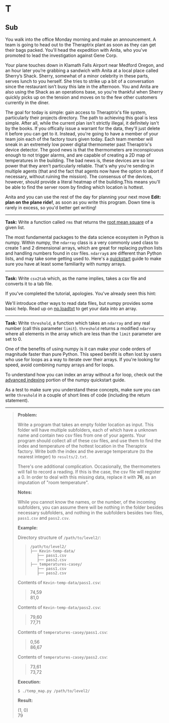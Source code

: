 T
=====

Sub
--------


You walk into the office Monday morning and make an announcement. A team is going to head out to the Theraptrix plant as soon as they can get their bags packed. You'll head the expedition with Anita, who you've promoted to lead the investigation against Gene Corp.

Your plane touches down in Klamath Falls Airport near Medford Oregon, and an hour later you’re grabbing a sandwich with Anita at a local place called Sherry’s Shack. Sherry, somewhat of a minor celebrity in these parts, serves lunch to you herself. She tries to strike up a bit of a conversation since the restaurant isn’t busy this late in the afternoon. You and Anita are also using the Shack as an operations base, so you're thankful when Sherry quickly picks up on the tension and moves on to the few other customers currently in the diner. 

The goal for today is simple: gain access to Theraptrix's file system, particularly their projects directory. The path to achieving this goal is less simple. After all, while the current plan isn't strictly illegal, it definitely isn't by the books. If you offically issue a warrant for the data, they'll just delete it before you can get to it. Instead, you're going to have a member of your team join each of the factory tours given today. Each team member will sneak in an extremely low power digital thermometer past Theraptrix's device detector. The good news is that the thermometers are inconspicuous enough to not trigger alarms, and are capable of creating a 2D map of temperatures in the building. The bad news is, these devices are so low power that they aren't particularly reliable. That's why you're sending in multiple agents (that and the fact that agents now have the option to abort if necessary, without ruining the mission). The consensus of the devices, however, should provide a literal heatmap of the building.This means you'll be able to find the server room by finding which location is hottest. 

Anita and you can use the rest of the day for planning your next move **Edit: plan on the plane ride!**, as soon as you write this program. Down time is rarely in excess, so you'd better get writing!

---

**Task:** Write a function called `rms` that returns the [root mean square](https://en.wikipedia.org/wiki/Root_mean_square) of a given list. 


The most fundamental packages to the data science ecosystem in Python is numpy. Within numpy, the `ndarray` class is a very commonly used class to create 1 and 2 dimensional arrays, which are great for replacing python lists and handling numbers found in csv files. `ndarray`s are different than Python lists, and may take some getting used to. Here's a [quickstart](https://docs.scipy.org/doc/numpy/user/quickstart.html) guide to make sure you have at least some familiarity with numpy arrays.  

---

**Task:** Write `csv2tab` which, as the name implies, takes a csv file and converts it to a tab file.

If you've completed the tutorial, apologies. You've already seen this hint:

We'll introduce other ways to read data files, but numpy provides some basic help. Read up on  [np.loadtxt](https://docs.scipy.org/doc/numpy/reference/generated/numpy.loadtxt.html) to get your data into an array. 

---

**Task:** Write `threshold`, a function which takes an `ndarray` and any real number (call this parameter `limit`). `threshold` returns a modified `ndarray` where all elements in the array which are less than the `limit` parameter are set to 0.

One of the benefits of using numpy is it can make your code orders of magnitude faster than pure Python. This speed benifit is often lost by users who use for loops as a way to iterate over their arrays. If you're looking for speed, avoid combining numpy arrays and for loops.

To understand how you can index an array without a for loop, check out the [advanced indexing](https://docs.scipy.org/doc/numpy/user/quickstart.html#fancy-indexing-and-index-tricks) portion of the numpy quickstart guide. 

As a test to make sure you understand these concepts, make sure you can write `threshold` in a couple of short lines of code (including the return statement). 

---

>**Problem:**
>
> Write a program that takes an empty folder location as input. This folder will have multiple subfolders, each of which have a unknown name and contain two csv files from one of your agents. Your program should collect all of these csv files, and use them to find the index and temperature of the hottest location in the Theraptrix factory. Write both the index and the average temperature (to the nearest integer) to `results/2.txt`.
>
> There's one additional complication. Occasionally, the thermometers will fail to record a reading. If this is the case, the csv file will register a 0. In order to deal with this missing data, replace it with **76**, as an imputation of "room temperature".
> 
>**Notes:**
>
>While you cannot know the names, or the number, of the incoming subfolders, you can assume there will be nothing in the folder besides necessary subfolders, and nothing in the subfolders besides two files, `pass1.csv` and `pass2.csv`. 
>
>**Example:**
>
>
>Directory structure of `/path/to/level2/`:
>
>>```
>>/path/to/level2/
>>├── Kevin-temp-data/
>>    ├── pass1.csv
>>    ├── pass2.csv
>>├── temperatures-casey/
>>    ├── pass1.csv
>>    ├── pass2.csv
>>
>>```
>
>Contents of `Kevin-temp-data/pass1.csv`:
>
>>74,59  
>>81,0
>
>Contents of `Kevin-temp-data/pass2.csv`:
>
>>79,60  
>>77,71
>
>Contents of `temperatures-casey/pass1.csv`:
>
>>0,56  
>>86,67
>
>Contents of `temperatures-casey/pass2.csv`:
>
>>73,61  
>>73,72
>
>**Execution:**
>
>`$ ./temp_map.py /path/to/level2/`
>
> **Result:**
>
> (1, 0)  
> 79

